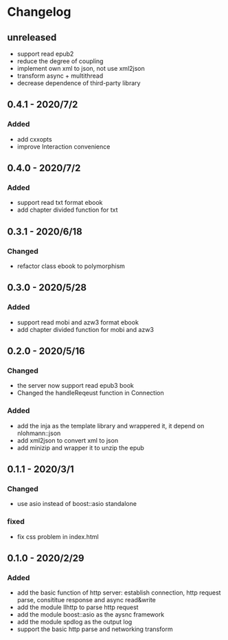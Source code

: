 # Changelog

## unreleased

- support read epub2
- reduce the degree of coupling
- implement own xml to json, not use xml2json
- transform async + multithread
- decrease dependence of third-party library

## 0.4.1 - 2020/7/2

### Added

- add cxxopts
- improve Interaction convenience

## 0.4.0 - 2020/7/2

### Added

- support read txt format ebook
- add chapter divided function for txt

## 0.3.1 - 2020/6/18

### Changed

- refactor class ebook to polymorphism

## 0.3.0 - 2020/5/28

### Added

- support read mobi and azw3 format ebook
- add chapter divided function for mobi and azw3

## 0.2.0 - 2020/5/16

### Changed

- the server now support read epub3 book
- Changed the handleReqeust function in Connection

### Added

- add the inja as the template library and wrappered it, it depend on nlohmann::json
- add xml2json to convert xml to json
- add minizip and wrapper it to unzip the epub

## 0.1.1 - 2020/3/1

### Changed

- use asio instead of boost::asio standalone

### fixed

- fix css problem in index.html

## 0.1.0 - 2020/2/29

### Added

- add the basic function of http server: establish connection, http request parse, consititue response and async read&write
- add the module llhttp to parse http request
- add the module boost::asio as the aysnc framework
- add the module spdlog as the output log
- support the basic http parse and networking transform


